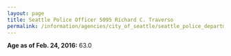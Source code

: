 ```yaml
---
layout: page
title: Seattle Police Officer 5095 Richard C. Traverso
permalink: /information/agencies/city_of_seattle/seattle_police_department/copbook/5095/
---
```


**Age as of Feb. 24, 2016:** 63.0
